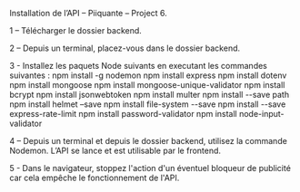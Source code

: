 Installation de l’API – Piiquante – Project 6.

1 – Télécharger le dossier backend.

2 – Depuis un terminal, placez-vous dans le dossier backend.

3 - Installez les paquets Node suivants en executant les commandes suivantes :
npm install -g nodemon
npm install express
npm install dotenv
npm install mongoose 
npm install mongoose-unique-validator 
npm install bcrypt
npm install jsonwebtoken 
npm install multer
npm install --save path
npm install helmet –save
npm install file-system --save
npm install --save express-rate-limit
npm install password-validator
npm install node-input-validator

4 – Depuis un terminal et depuis le dossier backend, utilisez la commande Nodemon. L’API se lance et est utilisable par le frontend.

5 - Dans le navigateur, stoppez l'action d'un éventuel bloqueur de publicité car cela empêche le fonctionnement de l'API.
